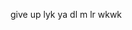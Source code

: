 
<html>
<title>WoWW</title>
<meta name="viewport" content="width=device-width, initial-scale=1">
<link rel="stylesheet" href="https://www.w3schools.com/w3css/4/w3.css">
<body class="w3-container">

<div class="w3-panel w3-yellow w3-card-4">
  <p>give up lyk ya dl m lr wkwk </p>
</div>

</body>
</html>
